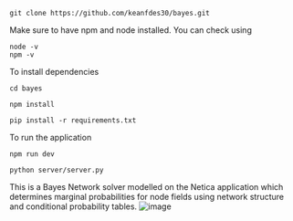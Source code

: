 ```
git clone https://github.com/keanfdes30/bayes.git
```
Make sure to have npm and node installed. You can check using
```
node -v
npm -v
```
To install dependencies
```
cd bayes

npm install 

pip install -r requirements.txt
```
To run the application
```
npm run dev

python server/server.py
```
This is a Bayes Network solver modelled on the Netica application which determines marginal probabilities for node fields using network structure and conditional probability tables.
![image](https://github.com/user-attachments/assets/c1cd7f38-bc16-4384-8245-868aefc7ae5a)
